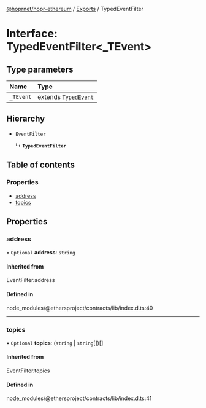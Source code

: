[@hoprnet/hopr-ethereum](../README.md) / [Exports](../modules.md) / TypedEventFilter

# Interface: TypedEventFilter<_TEvent\>

## Type parameters

| Name | Type |
| :------ | :------ |
| `_TEvent` | extends [`TypedEvent`](TypedEvent.md) |

## Hierarchy

- `EventFilter`

  ↳ **`TypedEventFilter`**

## Table of contents

### Properties

- [address](TypedEventFilter.md#address)
- [topics](TypedEventFilter.md#topics)

## Properties

### address

• `Optional` **address**: `string`

#### Inherited from

EventFilter.address

#### Defined in

node_modules/@ethersproject/contracts/lib/index.d.ts:40

___

### topics

• `Optional` **topics**: (`string` \| `string`[])[]

#### Inherited from

EventFilter.topics

#### Defined in

node_modules/@ethersproject/contracts/lib/index.d.ts:41
